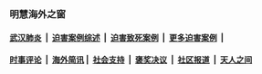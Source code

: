 
### 明慧海外之窗

####  [武汉肺炎](indexes/365.md?t=05261201) &nbsp;|&nbsp;  [迫害案例综述](indexes/328.md?t=05261201) &nbsp;|&nbsp; [迫害致死案例](indexes/277.md?t=05261201)  &nbsp;|&nbsp; [更多迫害案例](indexes/81.md?t=05261201)  &nbsp;|&nbsp; 
####  [时事评论](indexes/19.md?t=05261201) &nbsp;|&nbsp; [海外简讯](indexes/245.md?t=05261201)&nbsp;|&nbsp;  [社会支持](indexes/140.md?t=05261201) &nbsp;|&nbsp; [褒奖决议](indexes/282.md?t=05261201) &nbsp;|&nbsp; [社区报道](indexes/91.md?t=05261201)  &nbsp;|&nbsp; [天人之间](indexes/78.md?t=05261201) 

